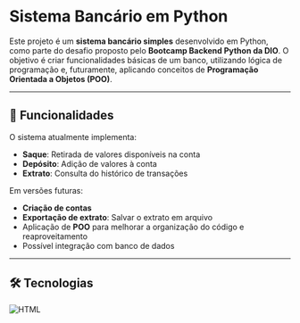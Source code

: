 # Sistema Bancário em Python

Este projeto é um **sistema bancário simples** desenvolvido em Python, como parte do desafio proposto pelo **Bootcamp Backend Python da DIO**. O objetivo é criar funcionalidades básicas de um banco, utilizando lógica de programação e, futuramente, aplicando conceitos de **Programação Orientada a Objetos (POO)**.

---

## 🚀 Funcionalidades

O sistema atualmente implementa:

- **Saque**: Retirada de valores disponíveis na conta
- **Depósito**: Adição de valores à conta
- **Extrato**: Consulta do histórico de transações

Em versões futuras:  
- **Criação de contas**
- **Exportação de extrato**: Salvar o extrato em arquivo
- Aplicação de **POO** para melhorar a organização do código e reaproveitamento
- Possível integração com banco de dados

---

## 🛠️ Tecnologias

![HTML](https://img.shields.io/badge/PYTHON-000?style=for-the-badge&logo=html5&logoColor=30A3DC)
